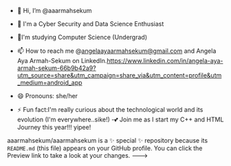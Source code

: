 - 👋 Hi, I’m @aaarmahsekum
- 👀 I'm a Cyber Security and Data Science Enthusiast
- 🌱I'm studying Computer Science (Undergrad)
- 📫 How to reach me @angelaayaarmahsekum@gmail.com and Angela Aya Armah-Sekum on LinkedIn.https://www.linkedin.com/in/angela-aya-armah-sekum-66b9b42a9?utm_source=share&utm_campaign=share_via&utm_content=profile&utm_medium=android_app

- 😄 Pronouns: she/her
- ⚡ Fun fact:I'm really curious about the technological world and its evolution (I'm everywhere..sike!)
-💕 Join me as I start my C++ and HTML Journey this year!!! yipee!


aaarmahsekum/aaarmahsekum is a ✨ special ✨ repository because its `README.md` (this file) appears on your GitHub profile.
You can click the Preview link to take a look at your changes.
--->
